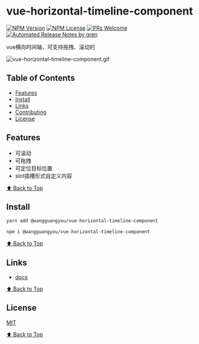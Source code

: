 # vue-horizontal-timeline-component

[![NPM Version](https://badge.fury.io/js/%40needahouse%2Fvue-horizontal-timeline-component.svg)](https://www.npmjs.com/package/@needahouse/vue-horizontal-timeline-component)
[![NPM License](https://badgen.net/npm/license/@needahouse/vue-horizontal-timeline-component)](https://github.com/wangguangyou/vue-horizontal-timeline-component/blob/master/LICENSE)
[![PRs Welcome](https://img.shields.io/badge/PRs-welcome-brightgreen.svg)](https://github.com/wangguangyou/vue-horizontal-timeline-component/pulls)
[![Automated Release Notes by gren](https://img.shields.io/badge/%F0%9F%A4%96-release%20notes-00B2EE.svg)](https://github-tools.github.io/github-release-notes/)

vue横向时间轴，可支持拖拽、滚动的

![vue-horizontal-timeline-component.gif](https://i.loli.net/2020/02/03/WyCkt1xTQMPq7NU.gif)

## Table of Contents

- [Features](#features)
- [Install](#install)
- [Links](#links)
- [Contributing](#contributing)
- [License](#license)


## Features

- 可滚动
- 可拖拽
- 可定位目标位置
- slot插槽形式自定义内容

[⬆ Back to Top](#table-of-contents)

## Install

```sh
yarn add @wangguangyou/vue-horizontal-timeline-component

npm i @wangguangyou/vue-horizontal-timeline-component
```
[⬆ Back to Top](#table-of-contents)

## Links

- [docs](https://wangguangyou.github.io/vue-horizontal-timeline-component/)

[⬆ Back to Top](#table-of-contents)

## License

[MIT](./LICENSE)

[⬆ Back to Top](#table-of-contents)
